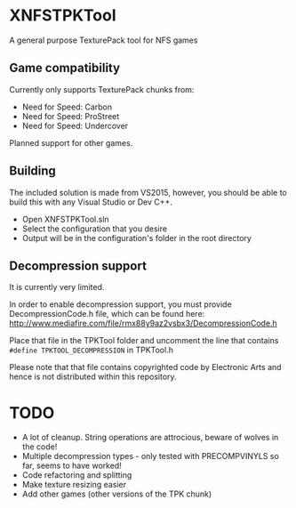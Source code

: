 # XNFSTPKTool
A general purpose TexturePack tool for NFS games

## Game compatibility
Currently only supports TexturePack chunks from:
- Need for Speed: Carbon
- Need for Speed: ProStreet
- Need for Speed: Undercover

Planned support for other games.

## Building
The included solution is made from VS2015, however, you should be able to build this with any Visual Studio or Dev C++.

- Open XNFSTPKTool.sln
- Select the configuration that you desire
- Output will be in the configuration's folder in the root directory

## Decompression support
It is currently very limited. 

In order to enable decompression support, you must provide DecompressionCode.h file, which can be found here: http://www.mediafire.com/file/rmx88y9az2vsbx3/DecompressionCode.h

Place that file in the TPKTool folder and uncomment the line that contains `#define TPKTOOL_DECOMPRESSION` in TPKTool.h

Please note that that file contains copyrighted code by Electronic Arts and hence is not distributed within this repository.

# TODO
- A lot of cleanup. String operations are attrocious, beware of wolves in the code!
- Multiple decompression types - only tested with PRECOMPVINYLS so far, seems to have worked!
- Code refactoring and splitting
- Make texture resizing easier
- Add other games (other versions of the TPK chunk)
